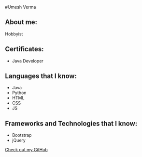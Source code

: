 #Umesh Verma

## About me:

Hobbyist
## Certificates:
- Java Developer

## Languages that I know:

- Java
- Python
- HTML
- CSS
- JS


## Frameworks and Technologies that I know:

- Bootstrap
- jQuery


[Check out my GitHub](https://github.com/ucverma)

